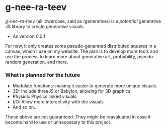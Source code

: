 # g-nee-ra-teev
_g-nee-ra-teev_ (all lowercase, said as /generative/) is a _potential_ generative JS library to create generative visuals.

- As version 0.0.1

For now, it only creates some pseudo-generated distributed squares in a canvas, which I use on my website. The plan is to develop more tools and use the process to learn more about generative art, probability, pseudo-random generation, and more. 


### What is planned for the future
  - Modulate functions: making it easier to generate more unique visuals.
  - 3D: Include threeJS or Babylon, allowing for 3D graphics.
  - Physics: Physics linked visuals
  - I/O: Allow more interactivity with the visuals
  - And so on...

Those above are not guaranteed. They might be reavaluated in case it become hard to use or unnecessary to this project.